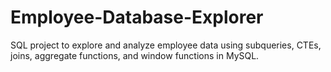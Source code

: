 # Employee-Database-Explorer
SQL project to explore and analyze employee data using subqueries, CTEs, joins, aggregate functions, and window functions in MySQL.
